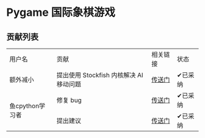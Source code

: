 # Pygame 国际象棋游戏

## 贡献列表

<table>
  <tr>
    <td>用户名</td>
    <td>贡献</td>
    <td>相关链接</td>
    <td>状态</td>
  </tr>
  <tr>
    <td>额外减小</td>
    <td>提出使用 Stockfish 内核解决 AI 移动问题</td>
    <td><a href="https://fishc.com.cn/forum.php?mod=redirect&goto=findpost&ptid=232330&pid=6320092">传送门</a></td>
    <td>✔已采纳</td>
  </tr>
  <tr>
    <td rowspan=2>鱼cpython学习者</td>
    <td>修复 bug</td>
    <td><a href="https://fishc.com.cn/forum.php?mod=redirect&goto=findpost&ptid=232245&pid=6318924">传送门</a></td>
    <td>✔已采纳</td>
  <tr>
    <td>提出建议</td>
    <td><a href="https://fishc.com.cn/forum.php?mod=redirect&goto=findpost&ptid=232245&pid=6318924">传送门</a></td>
    <td>✔已采纳</td>
  </tr>
</table>
